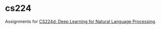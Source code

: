 # cs224
Assignments for [CS224d: Deep Learning for Natural Language Processing](http://cs224d.stanford.edu/index.html).

